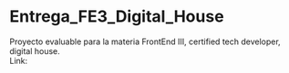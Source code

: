 # Entrega_FE3_Digital_House
Proyecto evaluable para la materia FrontEnd III, certified tech developer, digital house. <br>
Link:
